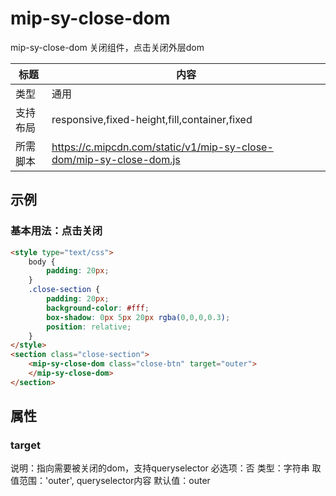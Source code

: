 # mip-sy-close-dom

mip-sy-close-dom 关闭组件，点击关闭外层dom

标题|内容
----|----
类型|通用
支持布局|responsive,fixed-height,fill,container,fixed
所需脚本|https://c.mipcdn.com/static/v1/mip-sy-close-dom/mip-sy-close-dom.js

## 示例

### 基本用法：点击关闭
```html
<style type="text/css">
    body {
	    padding: 20px;
    }
    .close-section {
	    padding: 20px;
	    background-color: #fff;
	    box-shadow: 0px 5px 20px rgba(0,0,0,0.3);
	    position: relative;
    }
</style>
<section class="close-section">
    <mip-sy-close-dom class="close-btn" target="outer">
    </mip-sy-close-dom>
</section>
```

## 属性

### target

说明：指向需要被关闭的dom，支持queryselector
必选项：否
类型：字符串
取值范围：'outer', queryselector内容
默认值：outer


